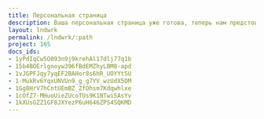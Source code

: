 ```yaml
---
title: Персональная страница
description: Ваша персональная страница уже готова, теперь нам предстоит вместе спроектировать ваш персональный дом.
layout: lndwrk
permalink: /lndwrk/:path
project: 165
docs_ids:
- 1yPdIqCw5O093n9j9krehAl17dlj77q1b
- 15b4BOErlgnoyw396fBdEMZhyLBM8-apd
- 1vJGPFJqy7yqEF2BAHor8s6hR_UOYYtSU
- 1-MukRv6YqxUNVUn9_g_g7YV_wzUdX5OM
- 1Gg8HrV7hCntUEmBZ_ZfOhsm7Kdqwhlxe
- 1cOfZ7-MHuoUieZUcoTUs9K1NTwi5AsYv
- 1kXUsGZZ1GF8JXYezP6uH646ZPS4SQKMD
---
```

